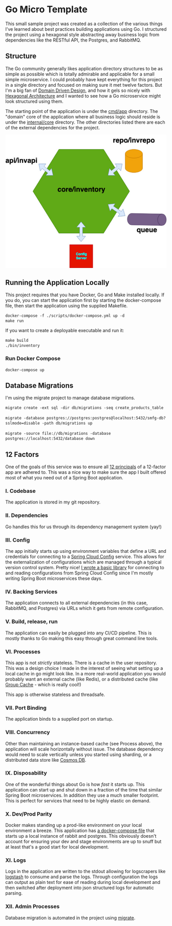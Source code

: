 # Go Micro Template

This small sample project was created as a collection of the various things I've learned about best
practices building applications using Go. I structured the project using a hexagonal style abstracting
away business logic from dependencies like the RESTful API, the Postgres, and RabbitMQ.

## Structure

The Go community generally likes application directory structures to be as simple as possible which is
totally admirable and applicable for a small simple microservice. I could probably have kept everything
for this project in a single directory and focused on making sure it met twelve factors. But I'm a big
fan of [Domain Driven Design](https://martinfowler.com/bliki/DomainDrivenDesign.html), and how it gels so
nicely with [Hexagonal Architecture](https://alistair.cockburn.us/hexagonal-architecture/) and I wanted
to see how a Go microservice might look structured using them.

The starting point of the application is under the [cmd/app](cmd/app/main.go) directory. The "domain"
core of the application where all business logic should reside is under the [internal/core](internal/core)
directory. The other directories listed there are each of the external dependencies for the project.

![structure diagram](inventory.jpg)

## Running the Application Locally

This project requires that you have Docker, Go and Make installed locally. If you do, you can start
the application first by starting the docker-compose file, then start the application using the
supplied Makefile.

```shell
docker-compose -f ./scripts/docker-compose.yml up -d
make run
```

If you want to create a deployable executable and run it:

```shell
make build
./bin/inventory
```

### Run Docker Compose

```shell
docker-compose up
```

## Database Migrations

I'm using the migrate project to manage database migrations.

```shell
migrate create -ext sql -dir db/migrations -seq create_products_table

migrate -database postgres://postgres:postgres@localhost:5432/smfg-db?sslmode=disable -path db/migrations up

migrate -source file://db/migrations -database postgres://localhost:5432/database down
```

## 12 Factors

One of the goals of this service was to ensure all [12 principals](https://12factor.net/) of a 12-factor 
app are adhered to. This was a nice way to make sure the app I built offered most of what you need out of
a Spring Boot application.

### I. Codebase

The application is stored in my git repository.

### II. Dependencies

Go handles this for us through its dependency management system (yay!)

### III. Config

The app initially starts up using environment variables that define a URL and credentials for connecting
to a [Spring Cloud Config](https://github.com/spring-cloud/spring-cloud-config) service. This allows for
the externalization of configurations which are managed through a typical version control system. Pretty
nice! [I wrote a basic library](https://github.com/sksmith/go-spring-config) for connecting to and reading
configurations from Spring Cloud Config since I'm mostly writing Spring Boot microservices these days.

### IV. Backing Services

The application connects to all external dependencies (in this case, RabbitMQ, and Postgres) via URLs which
it gets from remote configuration.

### V. Build, release, run

The application can easily be plugged into any CI/CD pipeline. This is mostly thanks to Go making this easy
through great command line tools.

### VI. Processes

This app is not *strictly* stateless. There is a cache in the user repository. This was a design choice I
made in the interest of seeing what setting up a local cache in go might look like. In a more real-world
application you would probably want an external cache (like Redis), or a distributed cache 
(like [Group Cache](https://github.com/golang/groupcache) - which is really cool!)

This app is otherwise stateless and threadsafe.

### VII. Port Binding

The application binds to a supplied port on startup.

### VIII. Concurrency

Other than maintaining an instance-based cache (see Process above), the application will scale horizontally 
without issue. The database dependency would need to scale vertically unless you started using sharding, or
a distributed data store like [Cosmos DB](https://docs.microsoft.com/en-us/azure/cosmos-db/distribute-data-globally).

### IX. Disposability

One of the wonderful things about Go is how *fast* it starts up. This application can start up and shut down
in a fraction of the time that similar Spring Boot microservices. In addition they use a much smaller footprint.
This is perfect for services that need to be highly elastic on demand.

### X. Dev/Prod Parity

Docker makes standing up a prod-like environment on your local environment a breeze. This application has
[a docker-compose file](scripts/docker-compose.yml) that starts up a local instance of rabbit and postgres.
This obviously doesn't account for ensuring your dev and stage environments are up to snuff but at least
that's a good start for local development.

### XI. Logs

Logs in the application are written to the stdout allowing for logscrapers like 
[logstash](https://www.elastic.co/logstash) to consume and parse the logs. Through configuration the logs
can output as plain text for ease of reading during local development and then switched after deployment
into json structured logs for automatic parsing.

### XII. Admin Processes

Database migration is automated in the project using [migrate](https://github.com/golang-migrate/migrate).
